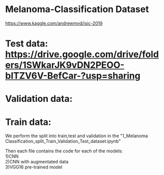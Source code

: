 # Melanoma-Classification Dataset
https://www.kaggle.com/andrewmvd/isic-2019


# Test data: https://drive.google.com/drive/folders/1SWkarJK9vDN2PEOO-bITZV6V-BefCar-?usp=sharing


# Validation data: 


# Train data: 



We perform the split into train,test and validation in the "1_Melanoma Classification_split_Train_Validation_Test_dataset.ipynb"

Then each file contains the code for each of the models: <br />
 1)CNN <br />
 2)CNN with augmentated data <br />
 3)VGG16 pre-trained model <br />
